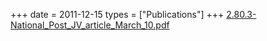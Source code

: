 +++
date = 2011-12-15
types = ["Publications"]
+++
[2.80.3-National_Post_JV_article_March_10.pdf](/files/2.80.3-National_Post_JV_article_March_10.pdf)

